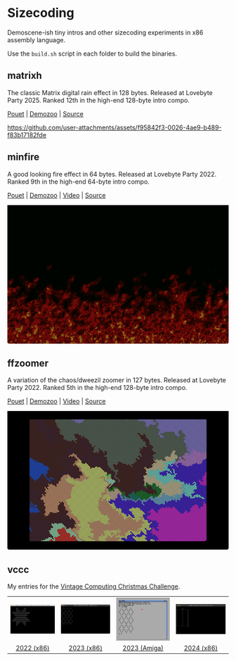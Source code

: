 # Sizecoding

Demoscene-ish tiny intros and other sizecoding experiments in x86 assembly language.

Use the `build.sh` script in each folder to build the binaries.

## matrixh

The classic Matrix digital rain effect in 128 bytes. Released at Lovebyte Party 2025. Ranked 12th in the high-end 128-byte intro compo.

[Pouet](https://www.pouet.net/prod.php?which=103653) | [Demozoo](https://demozoo.org/productions/367739/) | [Source](matrixh/v2.asm)

https://github.com/user-attachments/assets/f95842f3-0026-4ae9-b489-f83b17182fde

## minfire

A good looking fire effect in 64 bytes. Released at Lovebyte Party 2022. Ranked 9th in the high-end 64-byte intro compo.

[Pouet](https://www.pouet.net/prod.php?which=90974) | [Demozoo](https://demozoo.org/productions/305327/) | [Video](https://github.com/xeleh/sizecoding/raw/main/minfire/minfire.mp4) | [Source](minfire/minfire.asm)

![screenshot](minfire/minfire.png)

## ffzoomer

A variation of the chaos/dweezil zoomer in 127 bytes. Released at Lovebyte Party 2022. Ranked 5th in the high-end 128-byte intro compo.

[Pouet](https://www.pouet.net/prod.php?which=90976) | [Demozoo](https://demozoo.org/productions/305356/) | [Video](https://github.com/xeleh/sizecoding/raw/main/ffzoomer/ffzoomer.mp4) | [Source](ffzoomer/ffzoomer.asm)

![screenshot](ffzoomer/ffzoomer.png)

## vccc

My entries for the [Vintage Computing Christmas Challenge](https://logiker.com/Vintage-Computing-Christmas-Challenge-2024).

|  |  |  |  |
| :-: | :-: | :-: | :-: |
| [![screenshot](vccc/vccc2022/screenshot.png)](vccc/vccc2022/README.md) | [![screenshot](vccc/vccc2023/x86/result.png)](vccc/vccc2023/README.md) | [![screenshot](vccc/vccc2023/amiga/result.png)](vccc/vccc2023/README.md) | [![screenshot](vccc/vccc2024/result.png)](vccc/vccc2024/README.md) | 
| [2022 (x86)](vccc/vccc2022/README.md) | [2023 (x86)](vccc/vccc2023/README.md) | [2023 (Amiga)](vccc/vccc2023#amiga--68-bytes-without-header-m68k-assembly) | [2024 (x86)](vccc/vccc2024/README.md) | 

